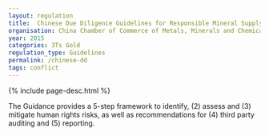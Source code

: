 ```yaml
---
layout: regulation
title:  Chinese Due Diligence Guidelines for Responsible Mineral Supply Chains
organisation: China Chamber of Commerce of Metals, Minerals and Chemicals Importers & Exporters (CCCMC)
year: 2015
categories: 3Ts Gold
regulation_type: Guidelines
permalink: /chinese-dd
tags: conflict
---
```


{% include page-desc.html %}

The Guidance provides a 5-step framework to identify, (2) assess and (3) mitigate human rights risks, as well as recommendations for (4) third party auditing and (5) reporting.
